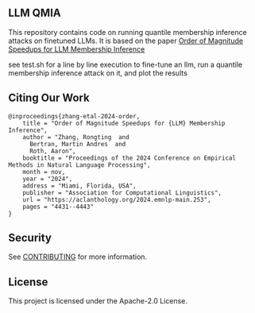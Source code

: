 ## LLM QMIA

This repository contains code on running quantile membership inference attacks on finetuned LLMs. It is based on the paper [Order of Magnitude Speedups for LLM Membership Inference](https://aclanthology.org/2024.emnlp-main.253)

see test.sh for a line by line execution to fine-tune an llm, run a quantile membership inference attack on it, and plot the results

## Citing Our Work
```
@inproceedings{zhang-etal-2024-order,
    title = "Order of Magnitude Speedups for {LLM} Membership Inference",
    author = "Zhang, Rongting  and
      Bertran, Martin Andres  and
      Roth, Aaron",
    booktitle = "Proceedings of the 2024 Conference on Empirical Methods in Natural Language Processing",
    month = nov,
    year = "2024",
    address = "Miami, Florida, USA",
    publisher = "Association for Computational Linguistics",
    url = "https://aclanthology.org/2024.emnlp-main.253",
    pages = "4431--4443"
}
```

## Security

See [CONTRIBUTING](CONTRIBUTING.md#security-issue-notifications) for more information.

## License

This project is licensed under the Apache-2.0 License.